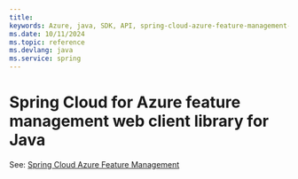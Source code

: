 ```yaml
---
title: 
keywords: Azure, java, SDK, API, spring-cloud-azure-feature-management-web, spring
ms.date: 10/11/2024
ms.topic: reference
ms.devlang: java
ms.service: spring
---
```

# Spring Cloud for Azure feature management web client library for Java

See: [Spring Cloud Azure Feature Management](https://github.com/Azure/azure-sdk-for-java/tree/main/sdk/spring/spring-cloud-azure-feature-management)

